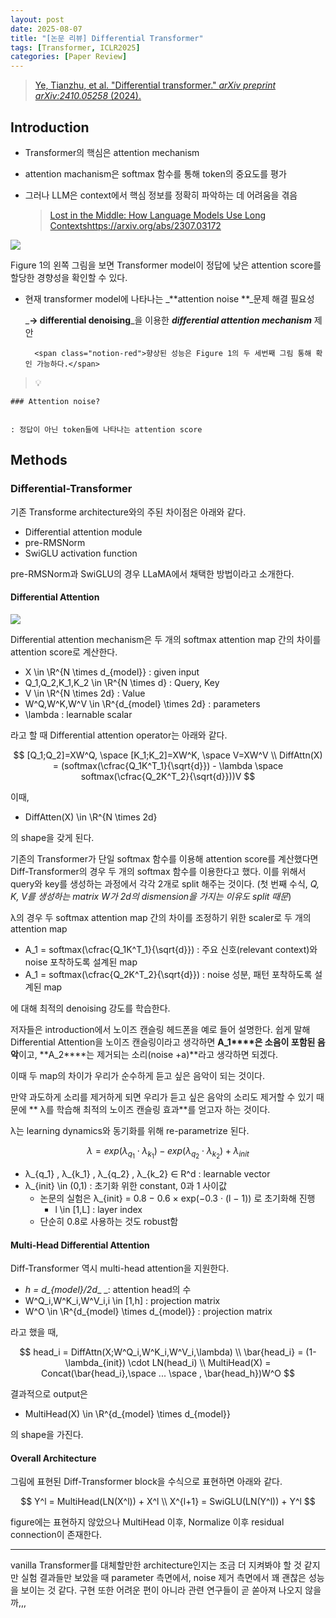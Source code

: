 ```yaml
---
layout: post
date: 2025-08-07
title: "[논문 리뷰] Differential Transformer"
tags: [Transformer, ICLR2025]
categories: [Paper Review]
---
```


> [Ye, Tianzhu, et al. "Differential transformer." ](https://arxiv.org/abs/2410.05258)[_arXiv preprint arXiv:2410.05258_](https://arxiv.org/abs/2410.05258)[ (2024).](https://arxiv.org/abs/2410.05258)



## Introduction

- Transformer의 핵심은 attention mechanism
- attention machanism은 softmax 함수를 통해 token의 중요도를 평가
- 그러나 LLM은 context에서 핵심 정보를 정확히 파악하는 데 어려움을 겪음

	> [Lost in the Middle: How Language Models Use Long Contextshttps://arxiv.org/abs/2307.03172](https://arxiv.org/abs/2307.03172)


![](https://prod-files-secure.s3.us-west-2.amazonaws.com/542b861c-36a8-4051-84e5-8804b6728dba/9083ea56-691a-4752-ae26-47f403431ac8/image.png?X-Amz-Algorithm=AWS4-HMAC-SHA256&X-Amz-Content-Sha256=UNSIGNED-PAYLOAD&X-Amz-Credential=ASIAZI2LB466Y42YTMDL%2F20250922%2Fus-west-2%2Fs3%2Faws4_request&X-Amz-Date=20250922T160122Z&X-Amz-Expires=3600&X-Amz-Security-Token=IQoJb3JpZ2luX2VjEKj%2F%2F%2F%2F%2F%2F%2F%2F%2F%2FwEaCXVzLXdlc3QtMiJIMEYCIQCY%2F0HAsoTsnDqcJ728DDrOECzn82obCNtr%2FbB3dfK7lQIhAMD3X3I2GmVLCp1538RmKM0u2upVppNbXIRGawPeiJ%2FQKv8DCDEQABoMNjM3NDIzMTgzODA1IgyM%2BzpjXqPJ%2BuHXywIq3APmsbU4OI3gV1IPAKrQYyuhAr7Q7ViB9QkfjcNQfiakcDXZpIfu2ZWWc1VT5N818HMtGokwIbZfcrtTjF7EsWWGEo7QLWg68FFB1kll4Vy9taJ9vLdsqgHbgmxY9skf6j4pAWysSNHI0XCxBNy5wgA8BpKbduxnEb%2FwmDfOgbjW9gYgoz%2BmY1%2FRhgbXLPHzZuUrbqguKVd7%2BC%2BegpbMjN2l%2Bxckq5MysfWuHyLwbCRGBp6P7ycOsHquVq%2F7FlBkQvSFCsMM4%2BgEJPWwHCY8fb0WABe9ExwxsyyPX0Etgx9KfzfCOPb6WnF809VIQvGT1lU%2F65HyFwvfFxuDU7wmryyT4sHCwo1RgwoXUP7LeP9xTA0YEmGYrQK7U%2F0ap%2Ff607IaUADTGNBWgEreNiK%2BAaDIpVVn%2FEEocDrkOVG82NyzPY4x1m1FipEm1oFu2pCC8OEzHQPLikD5%2Bwwh9qvJ2%2FjmDfZieOxhdm7Mz4gW1Jfao4%2ByznAkeEZfEjCINg7GLnps%2FTMG%2FdW6qZUcGC3Eez3mVF633r7nj7k5tUegFMJiap%2BI%2Fwgf2L9YcmxgHVxsfM9VKmTEO7tYof2BpW850TSa2Yy0WMcTSVZjfY3OH0PzmHlKVGIxylGvfMHlEDC74cXGBjqkAe4wL2uhpH9FPRdTHyrqN3kInMqtPfBcV0dlWdjFdt55o1DTl%2BpiBF1bq35P7CUhgnZQRC4E0jae36GQfWkDl30Ihgmjqy6hAtzxMj3X2CUSNeZlgB41Gxxtph8NjZiseCAunjdpUjgMBwqXqRoiKPAqQVJ%2F6WX3QG3RMmBxinuj2HerCw5U7HT24vZscDnzFMr%2B8yFJ0xIhiVtwN2ThLrlBdWbR&X-Amz-Signature=0354f37a265269445d7ca68a8a4235a3fafe91a15c224afb1384235e23c39bd7&X-Amz-SignedHeaders=host&x-amz-checksum-mode=ENABLED&x-id=GetObject)


Figure 1의 왼쪽 그림을 보면 Transformer model이 정답에 낮은 attention score를 할당한 경향성을 확인할 수 있다.

- 현재 transformer model에 나타나는 _**attention noise **_문제 해결 필요성

	_**→ differential denoising**_을 이용한 _**differential attention mechanism**_ 제안


		<span class="notion-red">향상된 성능은 Figure 1의 두 세번째 그림 통해 확인 가능하다.</span>


> 💡 


	### Attention noise?


	: 정답이 아닌 token들에 나타나는 attention score



## Methods



### Differential-Transformer


기존 Transforme architecture와의 주된 차이점은 아래와 같다.

- Differential attention module
- pre-RMSNorm
- SwiGLU activation function

pre-RMSNorm과 SwiGLU의 경우 LLaMA에서 채택한 방법이라고 소개한다.



#### Differential Attention


![](https://prod-files-secure.s3.us-west-2.amazonaws.com/542b861c-36a8-4051-84e5-8804b6728dba/116d70b2-1963-4810-9167-f4c7d8a06e8f/image.png?X-Amz-Algorithm=AWS4-HMAC-SHA256&X-Amz-Content-Sha256=UNSIGNED-PAYLOAD&X-Amz-Credential=ASIAZI2LB466Y42YTMDL%2F20250922%2Fus-west-2%2Fs3%2Faws4_request&X-Amz-Date=20250922T160122Z&X-Amz-Expires=3600&X-Amz-Security-Token=IQoJb3JpZ2luX2VjEKj%2F%2F%2F%2F%2F%2F%2F%2F%2F%2FwEaCXVzLXdlc3QtMiJIMEYCIQCY%2F0HAsoTsnDqcJ728DDrOECzn82obCNtr%2FbB3dfK7lQIhAMD3X3I2GmVLCp1538RmKM0u2upVppNbXIRGawPeiJ%2FQKv8DCDEQABoMNjM3NDIzMTgzODA1IgyM%2BzpjXqPJ%2BuHXywIq3APmsbU4OI3gV1IPAKrQYyuhAr7Q7ViB9QkfjcNQfiakcDXZpIfu2ZWWc1VT5N818HMtGokwIbZfcrtTjF7EsWWGEo7QLWg68FFB1kll4Vy9taJ9vLdsqgHbgmxY9skf6j4pAWysSNHI0XCxBNy5wgA8BpKbduxnEb%2FwmDfOgbjW9gYgoz%2BmY1%2FRhgbXLPHzZuUrbqguKVd7%2BC%2BegpbMjN2l%2Bxckq5MysfWuHyLwbCRGBp6P7ycOsHquVq%2F7FlBkQvSFCsMM4%2BgEJPWwHCY8fb0WABe9ExwxsyyPX0Etgx9KfzfCOPb6WnF809VIQvGT1lU%2F65HyFwvfFxuDU7wmryyT4sHCwo1RgwoXUP7LeP9xTA0YEmGYrQK7U%2F0ap%2Ff607IaUADTGNBWgEreNiK%2BAaDIpVVn%2FEEocDrkOVG82NyzPY4x1m1FipEm1oFu2pCC8OEzHQPLikD5%2Bwwh9qvJ2%2FjmDfZieOxhdm7Mz4gW1Jfao4%2ByznAkeEZfEjCINg7GLnps%2FTMG%2FdW6qZUcGC3Eez3mVF633r7nj7k5tUegFMJiap%2BI%2Fwgf2L9YcmxgHVxsfM9VKmTEO7tYof2BpW850TSa2Yy0WMcTSVZjfY3OH0PzmHlKVGIxylGvfMHlEDC74cXGBjqkAe4wL2uhpH9FPRdTHyrqN3kInMqtPfBcV0dlWdjFdt55o1DTl%2BpiBF1bq35P7CUhgnZQRC4E0jae36GQfWkDl30Ihgmjqy6hAtzxMj3X2CUSNeZlgB41Gxxtph8NjZiseCAunjdpUjgMBwqXqRoiKPAqQVJ%2F6WX3QG3RMmBxinuj2HerCw5U7HT24vZscDnzFMr%2B8yFJ0xIhiVtwN2ThLrlBdWbR&X-Amz-Signature=cb4fa1553e0b38e381f937c75b35b674deb6a35c45a611498c6e4b947c63b0a6&X-Amz-SignedHeaders=host&x-amz-checksum-mode=ENABLED&x-id=GetObject)


Differential attention mechanism은 두 개의 softmax attention map 간의 차이를 attention score로 계산한다.

- X \in \R^{N \times d\_{model}} : given input
- Q\_1,Q\_2,K\_1,K\_2 \in \R^{N \times d} : Query, Key
- V \in \R^{N \times 2d} : Value
- W^Q,W^K,W^V \in \R^{d\_{model} \times 2d} : parameters
- \lambda : learnable scalar

라고 할 때 Differential attention operator는 아래와 같다.


$$
[Q_1;Q_2]=XW^Q, \space [K_1;K_2]=XW^K, \space V=XW^V \\
DiffAttn(X) = (softmax(\cfrac{Q_1K^T_1}{\sqrt{d}}) - \lambda \space softmax(\cfrac{Q_2K^T_2}{\sqrt{d}}))V
$$


이때,

- DiffAtten(X) \in \R^{N \times 2d}

의 shape을 갖게 된다.


기존의 Transformer가 단일 softmax 함수를 이용해 attention score를 계산했다면 Diff-Transformer의 경우 두 개의 softmax 함수를 이용한다고 했다. 이를 위해서 query와 key를 생성하는 과정에서 각각 2개로 split 해주는 것이다. <span class="notion-red">(첫 번째 수식, </span><span class="notion-red">_Q, K, V를 생성하는 matrix W가 2d의 dismension을 가지는 이유도 split 때문_</span><span class="notion-red">)</span>


 λ의 경우 두 softmax attention map 간의 차이를 조정하기 위한 scaler로 두 개의 attention map

- A\_1 = softmax(\cfrac{Q\_1K^T\_1}{\sqrt{d}}) : 주요 신호(relevant context)와 noise 포착하도록 설계된 map
- A\_1 = softmax(\cfrac{Q\_2K^T\_2}{\sqrt{d}}) : noise 성분, 패턴 포착하도록 설계된 map 

에 대해 최적의 denoising 강도를 학습한다.


저자들은 introduction에서 노이즈 캔슬링 헤드폰을 예로 들어 설명한다. 쉽게 말해 Differential Attention을 노이즈 캔슬링이라고 생각하면 **A\_1****은 소음이 포함된 음악**이고, **A\_2****는 제거되는 소리(noise +a)**라고 생각하면 되겠다. 


이때 두 map의 차이가 우리가 순수하게 듣고 싶은 음악이 되는 것이다. 


만약 과도하게 소리를 제거하게 되면 우리가 듣고 싶은 음악의 소리도 제거할 수 있기 때문에 ** λ를 학습해 최적의 노이즈 캔슬링 효과**를 얻고자 하는 것이다.


λ는 learning dynamics와 동기화를 위해 re-parametrize 된다.


$$
\lambda = exp(\lambda_{q_1} \cdot \lambda_{k_1}) - exp(\lambda_{q_2} \cdot \lambda_{k_2}) + \lambda_{init}
$$

- λ\_{q\_1} , λ\_{k\_1} , λ\_{q\_2} , λ\_{k\_2} ∈ R^d : learnable vector
- λ\_{init} \in (0,1) : 초기화 위한 constant, 0과 1 사이값
	- 논문의 실험은 λ\_{init} = 0.8 − 0.6 × exp(−0.3 · (l − 1)) 로 초기화해 진행
		- l \in [1,L] : layer index
	- 단순히 0.8로 사용하는 것도 robust함


#### **Multi-Head Differential Attention**


Diff-Transformer 역시 multi-head attention을 지원한다.

- _h = d\_{model}/2d__ _: attention head의 수
- W^Q\_i,W^K\_i,W^V\_i,i \in [1,h] : projection matrix
- W^O \in \R^{d\_{model} \times d\_{model}} : projection matrix

라고 했을 때,


$$
head_i = DiffAttn(X;W^Q_i,W^K_i,W^V_i,\lambda) \\
\bar{head_i} = (1-\lambda_{init}) \cdot LN(head_i) \\
MultiHead(X) = Concat(\bar{head_i},\space ... \space , \bar{head_h})W^O
$$


결과적으로 output은

- MultiHead(X) \in \R^{d\_{model} \times d\_{model}}

의 shape을 가진다.



#### Overall Architecture


그림에 표현된 Diff-Transformer block을 수식으로 표현하면 아래와 같다.


$$
Y^l = MultiHead(LN(X^l)) + X^l \\
X^{l+1} = SwiGLU(LN(Y^l)) + Y^l
$$


figure에는 표현하지 않았으나 MultiHead 이후, Normalize 이후 residual connection이 존재한다.


---


vanilla Transformer를 대체할만한 architecture인지는 조금 더 지켜봐야 할 것 같지만 실험 결과들만 보았을 때 parameter 측면에서, noise 제거 측면에서 꽤 괜찮은 성능을 보이는 것 같다. 구현 또한 어려운 편이 아니라 관련 연구들이 곧 쏟아져 나오지 않을까,,,

